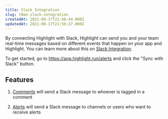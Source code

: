 ```yaml
---
title: Slack Integration
slug: tNao-slack-integration
createdAt: 2021-09-17T21:48:44.000Z
updatedAt: 2021-09-17T21:56:27.000Z
---
```


By connecting Highlight with Slack, Highlight can send you and your team real-time messages based on different events that happen on your app and Highlight. You can learn more about this on [Slack Integration](/integrations/slack-integration).

To get started, go to <https://app.highlight.run/alerts> and click the "Sync with Slack" button.

## Features

1.  [Comments](/product-features/comments) will send a Slack message to whoever is tagged in a comment

2.  [Alerts](/product-features/alerts) will send a Slack message to channels or users who want to receive alerts

